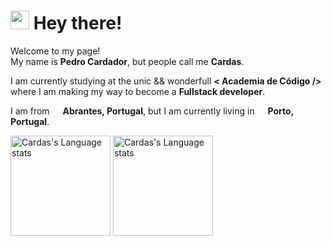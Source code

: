 <h1><img src="https://emojis.slackmojis.com/emojis/images/1531849430/4246/blob-sunglasses.gif?1531849430" width="30"/> Hey there!</h1>


<p>Welcome to my page! </br> My name is <b>Pedro Cardador</b>, but people call me <b>Cardas</b>.</p>
<p>I am currently studying at the unic && wonderfull <b>< Academia de Código /></b> where I am making my way to become a <b>Fullstack developer</b>.</p>
<p>I am from <img src="https://cdn-icons-png.flaticon.com/512/3909/3909361.png" width="13"/> <b>Abrantes, Portugal</b>, but I am currently living in <img src="https://cdn-icons-png.flaticon.com/512/3909/3909361.png" width="13"/> <b>Porto, Portugal</b>. </p>
<div algin="center">
  <img height=160 src="https://github-readme-stats.vercel.app/api/top-langs/?username=pcardas&count_private=true&theme=swift&layout=compact" alt="Cardas's  Language stats" />
  </a>

  <img height=160 src="https://github-readme-stats.vercel.app/api?username=pcardas&theme=swift&show_icons=true&count_private=true" alt="Cardas's Language stats" />
  </a>
</div>
